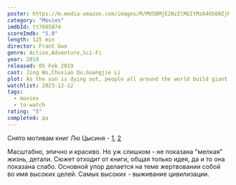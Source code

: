 ```yaml
---
poster: https://m.media-amazon.com/images/M/MV5BMjE2NzZlMGItMzA4OS00ZjRiLTk3NzItMDRkOGFlZmNhYzJkXkEyXkFqcGdeQXVyNzI1NzMxNzM@._V1_SX300.jpg
category: "Movies"
imdbId: tt7605074
scoreImdb: "5.9"
length: 125 min
director: Frant Gwo
genre: Action,Adventure,Sci-Fi
year: 2019
released: 05 Feb 2019
cast: Jing Wu,Chuxiao Qu,Guangjie Li
plot: As the sun is dying out, people all around the world build giant planet thrusters to move Earth out of its orbit and sail Earth to a new star system. Yet the 2500-year journey comes with unexpected dangers, and in order to save hu...
watchlist: 2023-12-12
tags:
  - movies
  - to-watch
rating: "5"
completed: да
---
```

Снято мотивам книг Лю Цысиня - [1](_temp/Лю%20Цысинь.%20Память%20о%20прошлом%20Земли.%2001.%20Задача%20трёх%20тел.md), [2](_temp/Лю%20Цысинь.%20Память%20о%20прошлом%20Земли.%2002.%20Тёмный%20лес.md)

Масштабно, эпично и красиво. Но уж слишком - не показана "мелкая" жизнь, детали. Сюжет отходит от книги, общая только идея, да и то она показана слабо. Основной упор делается на теме жертвовании собой во имя высоких целей. Самых высоких - выживание цивилизации.